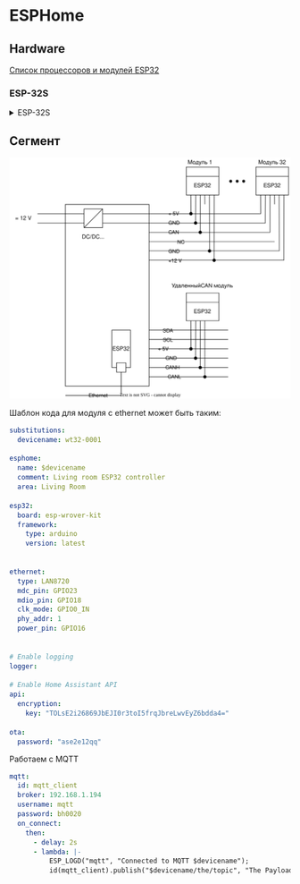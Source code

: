 # ESPHome

## Hardware

[Список процессоров и модулей ESP32](https://www.espressif.com/en/products/socs/)

### ESP-32S

<details><summary>ESP-32S</summary>

Самый недорогой модуль, несколько устаревший, но вполне работоспособный.
![esp-32s.png](esp-32s.png)
[ESP32.pdf](ESP32.pdf)

</details>

## Сегмент

![segment.svg](segment.svg)


Шаблон кода для модуля с ethernet может быть таким:
```yaml
substitutions:
  devicename: wt32-0001

esphome:
  name: $devicename
  comment: Living room ESP32 controller
  area: Living Room

esp32:
  board: esp-wrover-kit
  framework:
    type: arduino
    version: latest


ethernet:
  type: LAN8720
  mdc_pin: GPIO23
  mdio_pin: GPIO18
  clk_mode: GPIO0_IN
  phy_addr: 1
  power_pin: GPIO16


# Enable logging
logger:

# Enable Home Assistant API
api:
  encryption:
    key: "TOLsE2i26869JbEJI0r3toI5frqJbreLwvEyZ6bdda4="

ota:
  password: "ase2e12qq"
```

Работаем с MQTT

```yaml
mqtt:
  id: mqtt_client
  broker: 192.168.1.194
  username: mqtt
  password: bh0020
  on_connect:
    then:
      - delay: 2s
      - lambda: |-
          ESP_LOGD("mqtt", "Connected to MQTT $devicename");
          id(mqtt_client).publish("$devicename/the/topic", "The Payload");
```